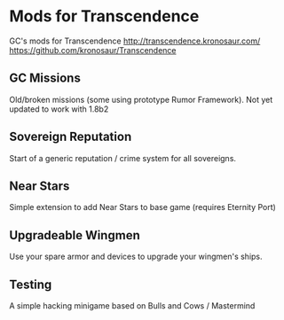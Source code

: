 Mods for Transcendence
======================

GC's mods for Transcendence
http://transcendence.kronosaur.com/
https://github.com/kronosaur/Transcendence


GC Missions
-----------
Old/broken missions (some using prototype Rumor Framework). Not yet updated to work with 1.8b2


Sovereign Reputation
--------------------
Start of a generic reputation / crime system for all sovereigns.


Near Stars
----------
Simple extension to add Near Stars to base game (requires Eternity Port)


Upgradeable Wingmen
-------------------
Use your spare armor and devices to upgrade your wingmen's ships.


Testing
-------
A simple hacking minigame based on Bulls and Cows / Mastermind
